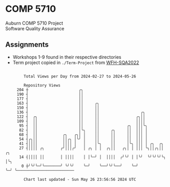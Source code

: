 # COMP 5710
Auburn COMP 5710 Project  
Software Quality Assurance

## Assignments
- Workshops 1-9 found in their respective directories
- Term project copied in `./Term-Project` from [WFH-SQA2022](https://github.com/wumphlett/WFH-SQA2022-AUBURN)

```

        Total Views per Day from 2024-02-27 to 2024-05-26

        Repository Views
     204 ┼                      ╭╮
     190 ┤                      ││
     177 ┤                      ││
     163 ┤                      ││     ╭╮
     150 ┤                      ││     ││
     136 ┤                      ││     ││                  ╭╮
     122 ┤  ╭╮                  ││     ││                ╭╮││
     109 ┤  ││                  ││     ││                ││││
      95 ┤  ││                  ││     ││            ╭╮  │││╰╮
      82 ┤  ││                  │╰╮    ││     ╭╮     ││  │││ │
      68 ┤  ││           ╭╮   ╭╮│ │    ││     ││     ││  │││ │
      54 ┤╭╮││           ││╭╮ │╰╯ │    ││     ││     ││  │││ │
      41 ┤││││           ││││ │   │    │╰╮    ││     │╰╮ │││ │ ╭╮  ╭╮
      27 ┤││││ ╭╮       ╭╯│││╭╯   │ ╭╮ │ │  ╭╮││   ╭╮│ │ │││ ╰╮││╭╮││  ╭╮
      14 ┤││││ ││       │ ││││    │ │╰─╯ │  ││││  ╭╯╰╯ │ │╰╯  ╰╯╰╯╰╯╰╮ │╰╮
       0 ┼╯╰╯╰─╯╰───────╯ ╰╯╰╯    ╰─╯    ╰──╯╰╯╰──╯    ╰─╯           ╰─╯ ╰─────────────────────────

        Chart last updated - Sun May 26 23:56:56 2024 UTC
        
```
